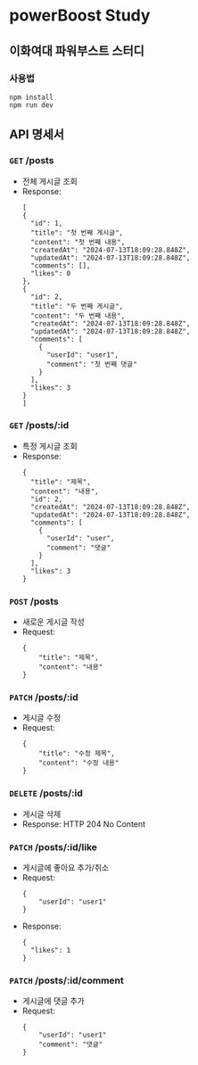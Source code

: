 # powerBoost Study
## 이화여대 파워부스트 스터디

### 사용법
```
npm install
npm run dev
```

## API 명세서

### `GET` /posts
- 전체 게시글 조회
- Response:
  ```
  [
  {
    "id": 1,
    "title": "첫 번째 게시글",
    "content": "첫 번째 내용",
    "createdAt": "2024-07-13T18:09:28.848Z",
    "updatedAt": "2024-07-13T18:09:28.848Z",
    "comments": [],
    "likes": 0
  },
  {
    "id": 2,
    "title": "두 번째 게시글",
    "content": "두 번째 내용",
    "createdAt": "2024-07-13T18:09:28.848Z",
    "updatedAt": "2024-07-13T18:09:28.848Z",
    "comments": [
      {
        "userId": "user1",
        "comment": "첫 번째 댓글"
      }
    ],
    "likes": 3
  }
  ]
  ```

  

### `GET` /posts/:id
- 특정 게시글 조회
- Response:
  ```
  {
    "title": "제목",
    "content": "내용",
    "id": 2,
    "createdAt": "2024-07-13T18:09:28.848Z",
    "updatedAt": "2024-07-13T18:09:28.848Z",
    "comments": [
      {
        "userId": "user",
        "comment": "댓글"
      }
    ],
    "likes": 3
  }
  ```

  

### `POST` /posts
- 새로운 게시글 작성
- Request:
  ```
  {
      "title": "제목",
      "content": "내용"
  }
  ```
  


### `PATCH` /posts/:id
- 게시글 수정
- Request:
  ```
  {
      "title": "수정 제목",
      "content": "수정 내용"
  }
  ```

  

### `DELETE` /posts/:id
- 게시글 삭제
- Response: HTTP 204 No Content



### `PATCH` /posts/:id/like
- 게시글에 좋아요 추가/취소
- Request:
  ```
  {
      "userId": "user1"
  }
  ```
- Response:
  ```
  {  
    "likes": 1
  }
  ```

  

### `PATCH` /posts/:id/comment
- 게시글에 댓글 추가
- Request: 
  ```
  {
      "userId": "user1"
      "comment": "댓글"
  }
  ```
